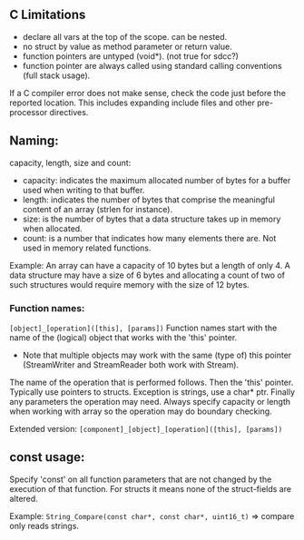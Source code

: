 ## C Limitations

* declare all vars at the top of the scope. can be nested.
* no struct by value as method parameter or return value.
* function pointers are untyped (void*). (not true for sdcc?)
* function pointer are always called using standard calling conventions (full stack usage).

If a C compiler error does not make sense, check the code just before the reported location.
This includes expanding include files and other pre-processor directives.


## Naming:
capacity, length, size and count:
* capacity: indicates the maximum allocated number of bytes for a buffer used when writing to that buffer.
* length: indicates the number of bytes that comprise the meaningful content of an array (strlen for instance).
* size: is the number of bytes that a data structure takes up in memory when allocated.
* count: is a number that indicates how many elements there are. Not used in memory related functions.

Example: An array can have a capacity of 10 bytes but a length of only 4.
    A data structure may have a size of 6 bytes and allocating a count of two of such structures would require
    memory with the size of 12 bytes.

### Function names:
`[object]_[operation]([this], [params])`
Function names start with the name of the (logical) object that works with the 'this' pointer. 
* Note that multiple objects may work with the same (type of) this pointer (StreamWriter and StreamReader both work with Stream).

The name of the operation that is performed follows. 
Then the 'this' pointer. Typically use pointers to structs. Exception is strings, use a char* ptr.
Finally any parameters the operation may need. Always specify capacity or length when working with array so the operation may do boundary checking.

Extended version: 
    `[component]_[object]_[operation]([this], [params])`


## const usage:
Specify 'const' on all function parameters that are not changed by the execution of that function.
For structs it means none of the struct-fields are altered. 
    
Example: `String_Compare(const char*, const char*, uint16_t)` => compare only reads strings.
